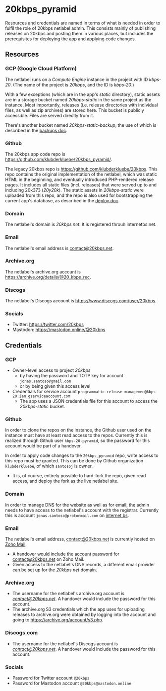 # 20kbps_pyramid

Resources and credentials are named in terms of what is needed in order to fulfil the role of 20kbps netlabel admin. This consists mainly of publishing releases on 20kbps and posting them in various places, but includes the prerequisites for deploying the app and applying code changes.

## Resources

### GCP (Google Cloud Platform)

The netlabel runs on a *Compute Engine* instance in the project with ID *kbps-20*. (The name of the project is *20kbps*, and the ID is *kbps-20*.)

With a few exceptions (which are in the app's *static* directory), static assets are in a storage bucket named *20kbps-static* in the same project as the instance. Most importantly, releases (i.e. release directories with individual files, as well as zip archives) are stored here. This bucket is publicly accessible. Files are served directly from it.

There's another bucket named *20kbps-static-backup*, the use of which is described in the [backups doc](BACKUPS.md).

### Github

The 20kbps app code repo is https://github.com/klubderkluebe/20kbps_pyramid/.

The legacy 20kbps repo is https://github.com/klubderkluebe/20kbps. This repo contains the original implementation of the netlabel, which was static HTML in the beginning, and eventually introduced PHP-rendered release pages. It includes all static files (incl. releases) that were served up to and including 20k373 (*20y20k*). The static assets in *20kbps-static* were uploaded from this repo, and the repo is also used for bootstrapping the current app's database, as described in the [deploy doc](DEPLOY.md).

### Domain

The netlabel's domain is *20kbps.net*. It is registered throuh internetbs.net.

### Email

The netlabel's email address is [contact@20kbps.net](mailto:contact@20kbps.net).

### Archive.org

The netlabel's archive.org account is https://archive.org/details/@20_kbps_rec.

### Discogs

The netlabel's Discogs account is https://www.discogs.com/user/20kbps.

### Socials

- Twitter: https://twitter.com/20kbps
- Mastodon: https://mastodon.online/@20kbps


## Credentials


### GCP

- Owner-level access to project *20kbps*
    - by having the password and TOTP key for account `jonas.santoso@gmail.com`
    - or by being given this access level
- Credentials for service account `programmatic-release-managemen@kbps-20.iam.gserviceaccount.com`
    - The app uses a JSON credentials file for this account to access the *20kbps-static* bucket.

### Github

In order to clone the repos on the instance, the Github user used on the instance must have at least read access to the repos. Currently this is realized through Github user `kbps-20-pyramid`, so the password for this account would be part of a handover.

In order to apply code changes to the `20kbps_pyramid` repo, write access to this repo must be granted. This can be done by Github organization `klubderkluebe`, of which `santosoj` is owner.
  - It is, of course, entirely possible to hard-fork the repo, given read access, and deploy the fork as the live netlabel site.

### Domain

In order to manage DNS for the website as well as for email, the admin needs to have access to the netlabel's account with the registrar. Currently this is account `jonas.santoso@protonmail.com` on [internet.bs](https://internet.bs).

### Email

The netlabel's email address, [contact@20kbps.net](mailto:contact@20kbps.net) is currently hosted on [Zoho Mail](https://www.zoho.com/mail/).
  - A handover would include the account password for [contact@20kbps.net](mailto:contact@20kbps.net) on Zoho Mail.
  - Given access to the netlabel's DNS records, a different email provider can be set up for the *20kbps.net* domain.

### Archive.org

- The username for the netlabel's archive.org account is *contact@20kbps.net*. A handover would include the password for this account.
- The archive.org S3 credentials which the app uses for uploading releases to archive.org were obtained by logging into the account and going to https://archive.org/account/s3.php.

### Discogs.com

- The username for the netlabel's Discogs account is *contact@20kbps.net*. A handover would include the password for this account.

### Socials

- Password for Twitter account `@20kbps`
- Password for Mastodon account `@20kbps@mastodon.online`